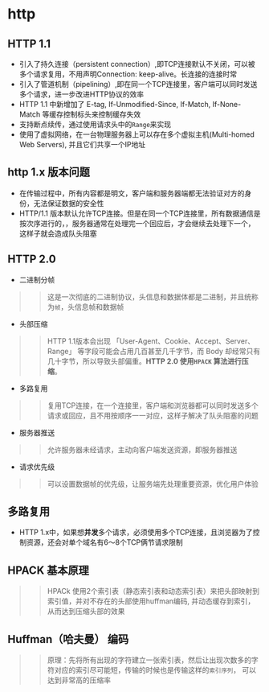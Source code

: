 # http

## HTTP 1.1
- 引入了持久连接（persistent connection）,即TCP连接默认不关闭，可以被多个请求复用，不用声明Connection: keep-alive。长连接的连接时常
- 引入了管道机制（pipelining）,即在同一个TCP连接里，客户端可以同时发送多个请求，进一步改进HTTP协议的效率
- HTTP 1.1 中新增加了 E-tag, If-Unmodified-Since, If-Match, If-None-Match 等缓存控制标头来控制缓存失效
- 支持断点续传，通过使用请求头中的<code>Range</code>来实现
- 使用了虚拟网络，在一台物理服务器上可以存在多个虚拟主机(Multi-homed Web Servers), 并且它们共享一个IP地址

## http 1.x 版本问题
- 在传输过程中，所有内容都是明文，客户端和服务器端都无法验证对方的身份，无法保证数据的安全性
- HTTP/1.1 版本默认允许TCP连接。但是在同一个TCP连接里，所有数据通信是按次序进行的，，服务器通常在处理完一个回应后，才会继续去处理下一个，这样子就会造成队头阻塞


## HTTP 2.0
- 二进制分帧
>> 这是一次彻底的二进制协议，头信息和数据体都是二进制，并且统称为<code>帧</code>，头信息帧和数据帧

- 头部压缩
>> HTTP 1.1版本会出现 「User-Agent、Cookie、Accept、Server、Range」 等字段可能会占用几百甚至几千字节，而 Body 却经常只有几十字节，所以导致头部偏重。**HTTP 2.0 使用<code>HPACK</code> 算法进行压缩**。

- 多路复用
>>  复用TCP连接，在一个连接里，客户端和浏览器都可以同时发送多个请求或回应，且不用按顺序一一对应，这样子解决了队头阻塞的问题

- 服务器推送
>> 允许服务器未经请求，主动向客户端发送资源，即服务器推送

- 请求优先级
>> 可以设置数据帧的优先级，让服务端先处理重要资源，优化用户体验


## 多路复用
- HTTP 1.x中，如果想**并发**多个请求，必须使用多个TCP连接，且浏览器为了控制资源，还会对单个域名有6～8个TCP俩节请求限制

## HPACK 基本原理
>> HPACk 使用2个索引表（静态索引表和动态索引表）来把头部映射到索引值，并对不存在的头部使用huffman编码, 并动态缓存到索引，从而达到压缩头部的效果

## Huffman（哈夫曼） 编码
>> 原理：先将所有出现的字符建立一张索引表，然后让出现次数多的字符对应的索引尽可能短，传输的时候也是传输这样的<code>索引序列</code>， 可以达到非常高的压缩率
